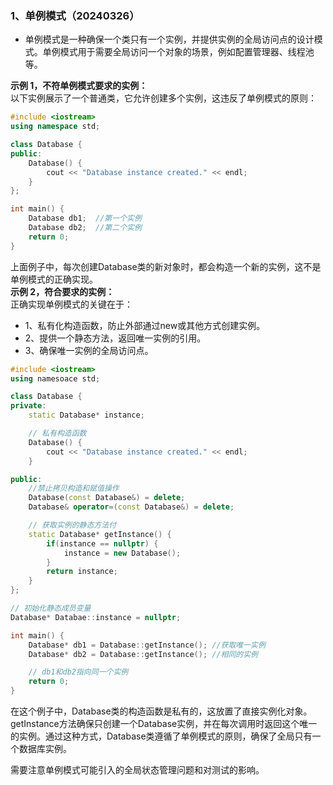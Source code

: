### 1、单例模式（20240326）
- 单例模式是一种确保一个类只有一个实例，并提供实例的全局访问点的设计模式。单例模式用于需要全局访问一个对象的场景，例如配置管理器、线程池等。

**示例 1，不符单例模式要求的实例：**   
以下实例展示了一个普通类，它允许创建多个实例，这违反了单例模式的原则：
```C++
#include <iostream>
using namespace std;

class Database {
public:
    Database() {
        cout << "Database instance created." << endl;
    }
};

int main() {
    Database db1;  //第一个实例
    Database db2;  //第二个实例
    return 0;
}
```
上面例子中，每次创建Database类的新对象时，都会构造一个新的实例，这不是单例模式的正确实现。  
**示例 2，符合要求的实例：**   
正确实现单例模式的关键在于：
- 1、私有化构造函数，防止外部通过new或其他方式创建实例。
- 2、提供一个静态方法，返回唯一实例的引用。
- 3、确保唯一实例的全局访问点。
```C++
#include <iostream>
using namesoace std;

class Database {
private:
    static Database* instance;

    // 私有构造函数
    Database() {
        cout << "Database instance created." << endl;
    }

public:
    //禁止拷贝构造和赋值操作
    Database(const Database&) = delete;
    Database& operator=(const Database&) = delete;

    // 获取实例的静态方法付
    static Database* getInstance() {
        if(instance == nullptr) {
            instance = new Database();
        }
        return instance;
    }
};

// 初始化静态成员变量
Database* Databae::instance = nullptr;

int main() {
    Database* db1 = Database::getInstance(); //获取唯一实例
    Database* db2 = Database::getInstance(); //相同的实例

    // db1和db2指向同一个实例
    return 0;
}
```
在这个例子中，Database类的构造函数是私有的，这放置了直接实例化对象。getInstance方法确保只创建一个Database实例，并在每次调用时返回这个唯一的实例。通过这种方式，Database类遵循了单例模式的原则，确保了全局只有一个数据库实例。

需要注意单例模式可能引入的全局状态管理问题和对测试的影响。


